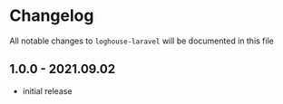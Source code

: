 # Changelog

All notable changes to `loghouse-laravel` will be documented in this file

## 1.0.0 - 2021.09.02

- initial release
